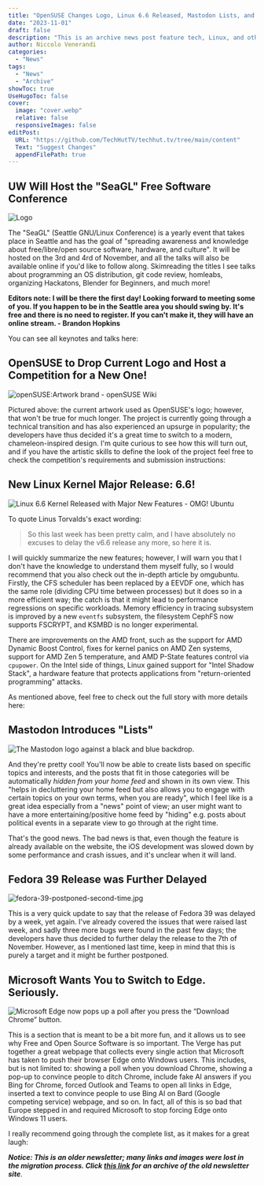 ```yaml
---
title: "OpenSUSE Changes Logo, Linux 6.6 Released, Mastodon Lists, and more!"
date: "2023-11-01"
draft: false
description: "This is an archive news post feature tech, Linux, and other open-source news. This is an older article that was part of a migration. There will be missing images, broken links, and potentially other issues."
author: Niccolo Venerandi
categories:
  - "News"
tags:
  - "News"
  - "Archive"
showToc: true
UseHugoToc: false
cover:
  image: "cover.webp"
  relative: false
  responsiveImages: false
editPost:
  URL: "https://github.com/TechHutTV/techhut.tv/tree/main/content"
  Text: "Suggest Changes"
  appendFilePath: true
---
```


## UW Will Host the "SeaGL" Free Software Conference

![Logo](https://seagl.org/img/logo.svg)

The "SeaGL" (Seattle GNU/Linux Conference) is a yearly event that takes place in Seattle and has the goal of "spreading awareness and knowledge about free/libre/open source software, hardware, and culture". It will be hosted on the 3rd and 4rd of November, and all the talks will also be available online if you'd like to follow along. Skimreading the titles I see talks about programming an OS distribution, git code review, homleabs, organizing Hackatons, Blender for Beginners, and much more!

**Editors note: I will be there the first day! Looking forward to meeting some of you. If you happen to be in the Seattle area you should swing by. It's free and there is no need to register. If you can't make it, they will have an online stream. - Brandon Hopkins**

You can see all keynotes and talks here:

## OpenSUSE to Drop Current Logo and Host a Competition for a New One!

![openSUSE:Artwork brand - openSUSE Wiki](images/Opensuse-official-logo-preview.png)

Pictured above: the current artwork used as OpenSUSE's logo; however, that won't be true for much longer. The project is currently going through a technical transition and has also experienced an upsurge in popularity; the developers have thus decided it's a great time to switch to a modern, chameleon-inspired design. I'm quite curious to see how this will turn out, and if you have the artistic skills to define the look of the project feel free to check the competition's requirements and submission instructions:

## New Linux Kernel Major Release: 6.6!

![Linux 6.6 Kernel Released with Major New Features - OMG! Ubuntu](images/linux-newspaper.jpg)

To quote Linus Torvalds's exact wording:

> So this last week has been pretty calm, and I have absolutely no
> excuses to delay the v6.6 release any more, so here it is.

I will quickly summarize the new features; however, I will warn you that I don't have the knowledge to understand them myself fully, so I would recommend that you also check out the in-depth article by omgubuntu. Firstly, the CFS scheduler has been replaced by a EEVDF one, which has the same role (dividing CPU time between processes) but it does so in a more efficient way; the catch is that it might lead to performance regressions on specific workloads. Memory efficiency in tracing subsystem is improved by a new `eventfs` subsystem, the filesystem CephFS now supports FSCRYPT, and KSMBD is no longer experimental.

There are improvements on the AMD front, such as the support for AMD Dynamic Boost Control, fixes for kernel panics on AMD Zen systems, support for AMD Zen 5 temperature, and AMD P-State features control via `cpupower`. On the Intel side of things, Linux gained support for "Intel Shadow Stack", a hardware feature that protects applications from "return-oriented programming" attacks.

As mentioned above, feel free to check out the full story with more details here:

## Mastodon Introduces "Lists"

![The Mastodon logo against a black and blue backdrop.](images/STK140_Mastodon_K_Radtke_01.jpeg)

And they're pretty cool! You'll now be able to create lists based on specific topics and interests, and the posts that fit in those categories will be automatically _hidden from your home feed_ and shown in its own view. This "helps in decluttering your home feed but also allows you to engage with certain topics on your own terms, when you are ready", which I feel like is a great idea especially from a "news" point of view; an user might want to have a more entertaining/positive home feed by "hiding" e.g. posts about political events in a separate view to go through at the right time.

That's the good news. The bad news is that, even though the feature is already available on the website, the iOS development was slowed down by some performance and crash issues, and it's unclear when it will land.

## Fedora 39 Release was Further Delayed

![fedora-39-postponed-second-time.jpg](images/fedora-39-postponed-second-time.jpg)

This is a very quick update to say that the release of Fedora 39 was delayed by a week, yet again. I've already covered the issues that were raised last week, and sadly three more bugs were found in the past few days; the developers have thus decided to further delay the release to the 7th of November. However, as I mentioned last time, keep in mind that this is purely a target and it might be further postponed.

## Microsoft Wants You to Switch to Edge. Seriously.

![Microsoft Edge now pops up a poll after you press the “Download Chrome” button.](images/NVIDIA_Share_wDQfiR22KU.jpg)

This is a section that is meant to be a bit more fun, and it allows us to see why Free and Open Source Software is so important. The Verge has put together a great webpage that collects every single action that Microsoft has taken to push their browser Edge onto Windows users. This includes, but is not limited to: showing a poll when you download Chrome, showing a pop-up to convince people to ditch Chrome, include fake AI answers if you Bing for Chrome, forced Outlook and Teams to open all links in Edge, inserted a text to convince people to use Bing AI on Bard (Google competing service) webpage, and so on. In fact, all of this is so bad that Europe stepped in and required Microsoft to stop forcing Edge onto Windows 11 users.

I really recommend going through the complete list, as it makes for a great laugh:

**_Notice: This is an older newsletter; many links and images were lost in the migration process. Click [this link](https://archive.techhut.tv/) for an archive of the old newsletter site_**.
